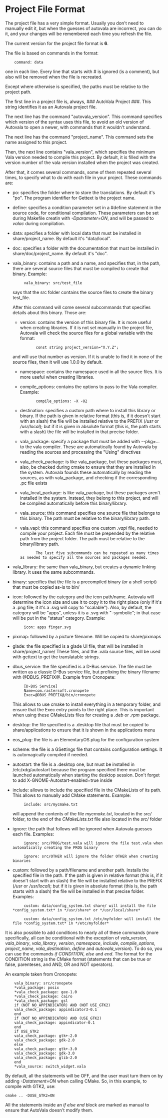 # Project File Format

The project file has a very simple format. Usually you don't need to manually edit it, but when the guesses of autovala are incorrect, you can do it, and your changes will be remembered each time you refresh the file.

The current version for the project file format is **6**.

The file is based on commands in the format:

        command: data

one in each line. Every line that starts with # is ignored (is a comment), but also will be removed when the file is recreated.

Except where otherwise is specified, the paths must be relative to the project path.

The first line in a project file is, always, ### AutoVala Project ###. This string identifies it as an Autovala project file.

The next line has the command "autovala_version". This command specifies which version of the syntax uses this file, to avoid an old version of Autovala to open a newer, with commands that it wouldn't understand.

The next line has the command "project_name". This command sets the name assigned to this project.

Then, the next line contains "vala_version", which specifies the minimum Vala version needed to compile this project. By default, it is filled with the version number of the vala version installed when the project was created.

After that, it comes several commands, some of them repeated several times, to specify what to do with each file in your project. These commands are:

 * po: specifies the folder where to store the translations. By default it's "po". The program identifier for Gettext is the project name.

 * define: specifies a condition parameter set in a #define statement in the source code, for conditional compilation. These parameters can be set during Makefile creatin with _-Dparameter=ON_, and will be passed to _valac_ during compilation.

 * data: specifies a folder with local data that must be installed in share/project_name. By default it's "data/local".

 * doc: specifies a folder with the documentation that must be installed in share/doc/project_name. By default it's "doc".

 * vala_binary:  contains a path and a name, and specifies that, in the path, there are several source files that must be compiled to create that binary. Example:

            vala_binary: src/test_file

   says that the src folder contains the source files to create the binary test_file.

   After this command will come several subcommands that specifies details about this binary. Those are:

   * version: contains the version of this binary file. It is more useful when creating libraries. If it is not set manually in the project file, Autovala will check the source files for a global variable with the format:

                const string project_version="X.Y.Z";

   and will use that number as version. If it is unable to find it in none of the source files, then it will use 1.0.0 by default.

   * namespace: contains the namespace used in all the source files. It is more useful when creating libraries.

   * compile_options: contains the options to pass to the Vala compiler. Example:

                compile_options: -X -O2

   * destination: specifies a custom path where to install this library or binary. If the path is given in relative format (this is, if it doesn't start with an slash) the file will be installed relative to the PREFIX (*/usr* or */usr/local*); but if it is given in absolute format (this is, the path starts with a slash) the file will be installed in that precise folder.

   * vala_package: specify a package that must be added with --pkg=... to the vala compiler. These are automatically found by Autovala by reading the sources and processing the "Using" directives

   * vala_check_package: is like vala_package, but these packages must, also, be checked during cmake to ensure that they are installed in the system. Autovala founds these automatically by reading the sources, as with vala_package, and checking if the corresponding .pc file exists

   * vala_local_package: is like vala_package, but these packages aren't installed in the system. Instead, they belong to this project, and will be compiled automatically before this binary/library.

   * vala_source: this command specifies one source file that belongs to this binary. The path must be relative to the binary/library path.

   * vala_vapi: this command specifies one custom *.vapi* file, needed to compile your project. Each file must be prepended by the relative path from the project folder. The path must be relative to the binary/library path.

                The last five subcommands can be repeated as many times as needed to specify all the sources and packages needed.

 * vala_library: the same than vala_binary, but creates a dynamic linking library. It uses the same subcommands.

 * binary: specifies that the file is a precompiled binary (or a shell script) that must be copied as-is to bin/

 * icon: followed by the category and the icon path/name. Autovala will determine the icon size and use it to copy it to the right place (only if it's a .png file; it it's a .svg will copy to "scalable"). Also, by default, the category will be "apps", unless it is a .svg with "-symbolic"; in that case will be put in the "status" category. Example:

            icon: apps finger.svg

 * pixmap: followed by a picture filename. Will be copied to share/pixmaps

 * glade: the file specified is a glade UI file, that will be installed in share/project_name/ These files, and the .vala source files, will be used with gettext to get the translatable strings.

 * dbus_service: the file specified is a D-Bus service. The file must be written as a classic D-Bus service file, but prefixing the binary filename with @DBUS_PREFIX@. Example from Cronopete:

            [D-BUS Service]
            Name=com.rastersoft.cronopete
            Exec=@DBUS_PREFIX@/bin/cronopete

   This allows to use cmake to install everything in a temporary folder, and ensure that the Exec entry points to the right place. This is important when using these CMakeLists files for creating a *.deb* or *.rpm* package.

 * desktop: the file specified is a .desktop file that must be copied to share/applications to ensure that it is shown in the applications menu

 * eos_plug: the file is an ElementaryOS plug for the configuration system

 * scheme: the file is a GSettings file that contains configuration settings. It is automagically compiled if needed.

 * autostart: the file is a .desktop one, but must be installed in /etc/xdg/autostart because the program specified there must be launched automatically when starting the desktop session. Don't forget to add X-GNOME-Autostart-enabled=true inside

 * include: allows to include the specified file in the CMakeLists of its path. This allows to manually add CMake statements. Example:

            include: src/mycmake.txt

   will append the contents of the file *mycmake.txt*, located in the *src/* folder, to the end of the *CMakeLists.txt* file also located in the *src/* folder

 * ignore: the path that follows will be ignored when Autovala guesses each file. Examples:

            ignore: src/PROG/test.vala will ignore the file test.vala when automatically creating the PROG binary

            ignore: src/OTHER will ignore the folder OTHER when creating binaries

 * custom: followed by a path/filename and another path. Installs the specified file in the path. If the path is given in relative format (this is, if it doesn't start with an slash) the file will be installed relative to the PREFIX (*/usr* or */usr/local*); but if it is given in absolute format (this is, the path starts with a slash) the file will be installed in that precise folder. Examples:
 
            custom: data/config_system.txt share/ will install the file *config_system.txt* in */usr/share* or */usr/local/share*

            custom: data/config_system.txt /etc/myfolder will install the file *config_system.txt* in */etc/myfolder*

It is also possible to add conditions to nearly all of these commands (more specifically, all can be conditional with the exception of _vala\_version_, _vala\_binary_, _vala\_library_, _version_, _namespace_, _include_, _compile\_options_, _project\_name_, _vala\_destination_, _define_ and _autovala\_version_). To do so, you can use the commands _if CONDITION_, _else_ and _end_. The format for the CONDITION string is the CMake format (statements that can be true or false, parenteses, and AND, OR and NOT operators).

An example taken from Cronopete:

		vala_binary: src/cronopete
		*vala_package: posix
		*vala_check_package: gee-1.0
		*vala_check_package: cairo
		*vala_check_package: gsl
		if (NOT NO_APPINDICATOR) AND (NOT USE_GTK2)
		vala_check_package: appindicator3-0.1
		end
		if (NOT NO_APPINDICATOR) AND (USE_GTK2)
		vala_check_package: appindicator-0.1
		end
		if USE_GTK2
		vala_check_package: gtk+-2.0
		vala_check_package: gdk-2.0
		else
		vala_check_package: gtk+-3.0
		vala_check_package: gdk-3.0
		vala_check_package: glib-2.0
		end
		*vala_source: switch_widget.vala

By default, all the statements will be OFF, and the user must turn them on by adding _-Dstatement=ON_ when calling CMake. So, in this example, to compile with GTK2, use:

    cmake .. -DUSE_GTK2=ON

All the statements inside an _if else end_ block are marked as manual to ensure that AutoVala doesn't modify them.
